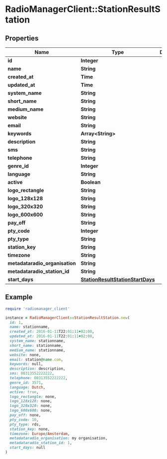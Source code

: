 # RadioManagerClient::StationResultStation

## Properties

| Name | Type | Description | Notes |
| ---- | ---- | ----------- | ----- |
| **id** | **Integer** |  | [optional] |
| **name** | **String** |  | [optional] |
| **created_at** | **Time** |  | [optional] |
| **updated_at** | **Time** |  | [optional] |
| **system_name** | **String** |  | [optional] |
| **short_name** | **String** |  | [optional] |
| **medium_name** | **String** |  | [optional] |
| **website** | **String** |  | [optional] |
| **email** | **String** |  | [optional] |
| **keywords** | **Array&lt;String&gt;** |  | [optional] |
| **description** | **String** |  | [optional] |
| **sms** | **String** |  | [optional] |
| **telephone** | **String** |  | [optional] |
| **genre_id** | **Integer** |  | [optional] |
| **language** | **String** |  | [optional] |
| **active** | **Boolean** |  | [optional] |
| **logo_rectangle** | **String** |  | [optional] |
| **logo_128x128** | **String** |  | [optional] |
| **logo_320x320** | **String** |  | [optional] |
| **logo_600x600** | **String** |  | [optional] |
| **pay_off** | **String** |  | [optional] |
| **pty_code** | **Integer** |  | [optional] |
| **pty_type** | **String** |  | [optional] |
| **station_key** | **String** |  | [optional] |
| **timezone** | **String** |  | [optional] |
| **metadataradio_organisation** | **String** |  | [optional] |
| **metadataradio_station_id** | **String** |  | [optional] |
| **start_days** | [**StationResultStationStartDays**](StationResultStationStartDays.md) |  | [optional] |

## Example

```ruby
require 'radiomanager_client'

instance = RadioManagerClient::StationResultStation.new(
  id: 1,
  name: stationname,
  created_at: 2016-01-11T22:01:11+02:00,
  updated_at: 2016-01-11T22:01:11+02:00,
  system_name: stationname,
  short_name: stationname,
  medium_name: stationname,
  website: none,
  email: station@name.com,
  keywords: null,
  description: description,
  sms: 00313552222222,
  telephone: 00313552222222,
  genre_id: 3571,
  language: Dutch,
  active: true,
  logo_rectangle: none,
  logo_128x128: none,
  logo_320x320: none,
  logo_600x600: none,
  pay_off: none,
  pty_code: 10,
  pty_type: rds,
  station_key: none,
  timezone: Europe/Amsterdam,
  metadataradio_organisation: my organisation,
  metadataradio_station_id: 1,
  start_days: null
)
```

